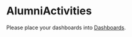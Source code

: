 # AlumniActivities
Please place your dashboards into [Dashboards](https://github.com/CODATA-RDA-DataScienceSchools/AlumniActivities/tree/master/Dashboards).

